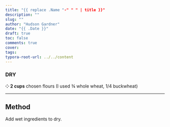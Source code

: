 ```yaml
---
title: "{{ replace .Name "-" " " | title }}"
description: ""
slug: ""
author: "Hudson Gardner"
date: "{{ .Date }}"
draft: true
toc: false
comments: true
cover:
tags:
typora-root-url: ../../content
---
```


### DRY

**⁘ 2 cups** chosen flours (I used ¾ whole wheat, 1/4 buckwheat)  

------

## Method

Add wet ingredients to dry.

